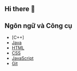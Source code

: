 ## Hi there 👋


## Ngôn ngữ và Công cụ

* [C++]
* [Java](https://www.oracle.com/java/)
* [HTML](https://www.w3schools.com/html/)
* [CSS](https://www.w3schools.com/css/)
* [JavaScript](https://developer.mozilla.org/en-US/docs/Web/JavaScript)
* [Git](https://www.git-scm.com/)
<!--
**EntidiAnh/EntidiAnh** is a ✨ _special_ ✨ repository because its `README.md` (this file) appears on your GitHub profile.

Here are some ideas to get you started:

- 🔭 I’m currently working on ...
- 🌱 I’m currently learning ...
- 👯 I’m looking to collaborate on ...
- 🤔 I’m looking for help with ...
- 💬 Ask me about ...
- 📫 How to reach me: ...
- 😄 Pronouns: ...
- ⚡ Fun fact: ...
-->
